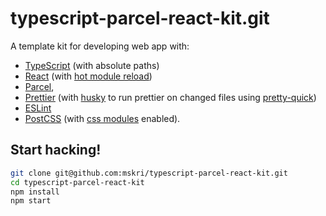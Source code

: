 # typescript-parcel-react-kit.git

A template kit for developing web app with:

- [TypeScript](typescriptlang.org/) (with absolute paths)
- [React](https://github.com/facebook/react) (with [hot module reload](https://github.com/gaearon/react-hot-loader))
- [Parcel](https://github.com/parcel-bundler/parcel),
- [Prettier](https://github.com/prettier/prettier) (with [husky](https://github.com/typicode/husky) to run prettier on changed files using [pretty-quick](https://github.com/azz/pretty-quick))
- [ESLint](https://eslint.org/)
- [PostCSS](https://github.com/postcss/postcss) (with [css modules](https://github.com/css-modules/css-modules) enabled).

## Start hacking!

```bash
git clone git@github.com:mskri/typescript-parcel-react-kit.git
cd typescript-parcel-react-kit
npm install
npm start
```
